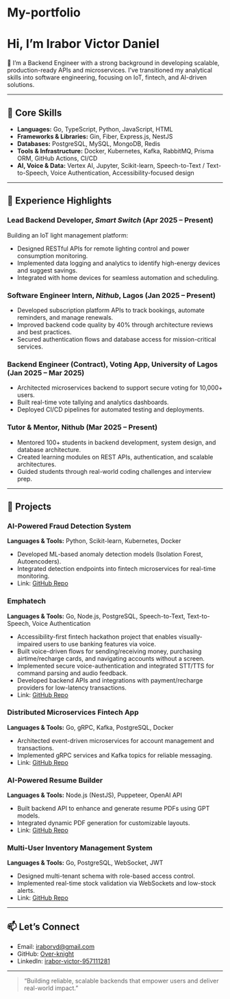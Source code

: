 # My-portfolio
# Hi, I’m **Irabor Victor Daniel**

👋 I’m a Backend Engineer with a strong background in developing scalable, production-ready APIs and microservices. I’ve transitioned my analytical skills into software engineering, focusing on IoT, fintech, and AI-driven solutions.

---

## 🚀 Core Skills

* **Languages:** Go, TypeScript, Python, JavaScript, HTML  
* **Frameworks & Libraries:** Gin, Fiber, Express.js, NestJS  
* **Databases:** PostgreSQL, MySQL, MongoDB, Redis  
* **Tools & Infrastructure:** Docker, Kubernetes, Kafka, RabbitMQ, Prisma ORM, GitHub Actions, CI/CD  
* **AI, Voice & Data:** Vertex AI, Jupyter, Scikit-learn, Speech-to-Text / Text-to-Speech, Voice Authentication, Accessibility-focused design

---

## 💼 Experience Highlights

### Lead Backend Developer, *Smart Switch* (Apr 2025 – Present)

Building an IoT light management platform:

* Designed RESTful APIs for remote lighting control and power consumption monitoring.
* Implemented data logging and analytics to identify high-energy devices and suggest savings.
* Integrated with home devices for seamless automation and scheduling.

### Software Engineer Intern, *Nithub*, Lagos (Jan 2025 – Present)

* Developed subscription platform APIs to track bookings, automate reminders, and manage renewals.
* Improved backend code quality by 40% through architecture reviews and best practices.
* Secured authentication flows and database access for mission-critical services.

### Backend Engineer (Contract), Voting App, University of Lagos (Jan 2025 – Mar 2025)

* Architected microservices backend to support secure voting for 10,000+ users.
* Built real-time vote tallying and analytics dashboards.
* Deployed CI/CD pipelines for automated testing and deployments.

### Tutor & Mentor, Nithub (Mar 2025 – Present)

* Mentored 100+ students in backend development, system design, and database architecture.
* Created learning modules on REST APIs, authentication, and scalable architectures.
* Guided students through real-world coding challenges and interview prep.

---

## 📂 Projects

### AI-Powered Fraud Detection System

**Languages & Tools:** Python, Scikit-learn, Kubernetes, Docker

* Developed ML-based anomaly detection models (Isolation Forest, Autoencoders).
* Integrated detection endpoints into fintech microservices for real-time monitoring.  
* Link: [GitHub Repo](https://github.com/Over-knight/Fraud-Detection-System)

### Emphatech

**Languages & Tools:** Go, Node.js, PostgreSQL, Speech-to-Text, Text-to-Speech, Voice Authentication

* Accessibility-first fintech hackathon project that enables visually-impaired users to use banking features via voice.
* Built voice-driven flows for sending/receiving money, purchasing airtime/recharge cards, and navigating accounts without a screen.
* Implemented secure voice-authentication and integrated STT/TTS for command parsing and audio feedback.
* Developed backend APIs and integrations with payment/recharge providers for low-latency transactions.  
* Link: [GitHub Repo](https://github.com/Over-knight/EmphaTech)

### Distributed Microservices Fintech App

**Languages & Tools:** Go, gRPC, Kafka, PostgreSQL, Docker

* Architected event-driven microservices for account management and transactions.
* Implemented gRPC services and Kafka topics for reliable messaging.  
* Link: [GitHub Repo](https://github.com/Over-knight)

### AI-Powered Resume Builder

**Languages & Tools:** Node.js (NestJS), Puppeteer, OpenAI API

* Built backend API to enhance and generate resume PDFs using GPT models.
* Integrated dynamic PDF generation for customizable layouts.  
* Link: [GitHub Repo](https://github.com/Over-knight/Ai-Resume-Builder)

### Multi-User Inventory Management System

**Languages & Tools:** Go, PostgreSQL, WebSocket, JWT

* Designed multi-tenant schema with role-based access control.
* Implemented real-time stock validation via WebSockets and low-stock alerts.  
* Link: [GitHub Repo](https://github.com/Over-knight/Multi-User-Inventory)

---

## 📫 Let’s Connect

* Email: [iraborvd@gmail.com](mailto:iraborvd@gmail.com)  
* GitHub: [Over-knight](https://github.com/Over-knight)  
* LinkedIn: [irabor-victor-957111281](https://www.linkedin.com/in/irabor-victor-957111281)

---

> “Building reliable, scalable backends that empower users and deliver real-world impact.”
